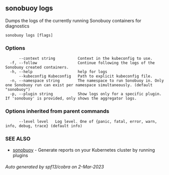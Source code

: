 ## sonobuoy logs

Dumps the logs of the currently running Sonobuoy containers for diagnostics

```
sonobuoy logs [flags]
```

### Options

```
      --context string          Context in the kubeconfig to use.
  -f, --follow                  Continue following the logs of the Sonobuoy created containers.
  -h, --help                    help for logs
      --kubeconfig Kubeconfig   Path to explicit kubeconfig file.
  -n, --namespace string        The namespace to run Sonobuoy in. Only one Sonobuoy run can exist per namespace simultaneously. (default "sonobuoy")
  -p, --plugin string           Show logs only for a specific plugin. If 'sonobuoy' is provided, only shows the aggregator logs.
```

### Options inherited from parent commands

```
      --level level   Log level. One of {panic, fatal, error, warn, info, debug, trace} (default info)
```

### SEE ALSO

* [sonobuoy](sonobuoy.md)	 - Generate reports on your Kubernetes cluster by running plugins

###### Auto generated by spf13/cobra on 2-Mar-2023
